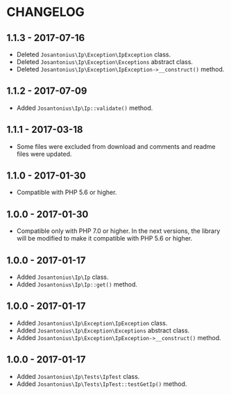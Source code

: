 # CHANGELOG

## 1.1.3 - 2017-07-16
* Deleted `Josantonius\Ip\Exception\IpException` class.
* Deleted `Josantonius\Ip\Exception\Exceptions` abstract class.
* Deleted `Josantonius\Ip\Exception\IpException->__construct()` method.

## 1.1.2 - 2017-07-09
* Added `Josantonius\Ip\Ip::validate()` method.

## 1.1.1 - 2017-03-18
* Some files were excluded from download and comments and readme files were updated.

## 1.1.0 - 2017-01-30
* Compatible with PHP 5.6 or higher.

## 1.0.0 - 2017-01-30
* Compatible only with PHP 7.0 or higher. In the next versions, the library will be modified to make it compatible with PHP 5.6 or higher.

## 1.0.0 - 2017-01-17
* Added `Josantonius\Ip\Ip` class.
* Added `Josantonius\Ip\Ip::get()` method.

## 1.0.0 - 2017-01-17
* Added `Josantonius\Ip\Exception\IpException` class.
* Added `Josantonius\Ip\Exception\Exceptions` abstract class.
* Added `Josantonius\Ip\Exception\IpException->__construct()` method.

## 1.0.0 - 2017-01-17
* Added `Josantonius\Ip\Tests\IpTest` class.
* Added `Josantonius\Ip\Tests\IpTest::testGetIp()` method.
